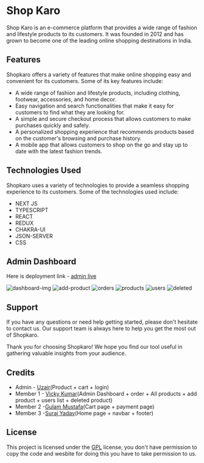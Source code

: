 # Shop Karo
Shop Karo is an e-commerce platform that provides a wide range of fashion and lifestyle products to its customers. It was founded in 2012 and has grown to become one of the leading online shopping destinations in India.

## Features
Shopkaro offers a variety of features that make online shopping easy and convenient for its customers. Some of its key features include:

- A wide range of fashion and lifestyle products, including clothing, footwear, accessories, and home decor.
- Easy navigation and search functionalities that make it easy for customers to find what they are looking for.
- A simple and secure checkout process that allows customers to make purchases quickly and safely.
- A personalized shopping experience that recommends products based on the customer's browsing and purchase history.
- A mobile app that allows customers to shop on the go and stay up to date with the latest fashion trends.

## Technologies Used
Shopkaro uses a variety of technologies to provide a seamless shopping experience to its customers. Some of the technologies used include:

- NEXT JS
- TYPESCRIPT
- REACT
- REDUX
- CHAKRA-UI
- JSON-SERVER
- CSS

 ## Admin Dashboard

Here is deployment link - [admin live](https://shopkaro-admin.vercel.app/dashboard)

![dashboard-img](https://user-images.githubusercontent.com/110033953/221402093-1d700000-f55c-499c-89cf-e5f30d39d838.png)
![add-product](https://user-images.githubusercontent.com/110033953/221402169-110a9792-c95c-40fe-9e4f-343881d2ea93.png)
![orders](https://user-images.githubusercontent.com/110033953/221402184-ffded6af-533f-4588-97fa-a96edd626332.png)
![products](https://user-images.githubusercontent.com/110033953/221402193-322d7af2-0928-4737-be77-9333dca67965.png)
![users](https://user-images.githubusercontent.com/110033953/221402200-635b3ba9-113a-4492-91c5-38c1b3bd3892.png)
![deleted](https://user-images.githubusercontent.com/110033953/221402206-7ae5f28d-834f-44aa-bd9f-af742af62680.png)

## Support
If you have any questions or need help getting started, please don't hesitate to contact us. Our support team is always here to help you get the most out of Shopkaro.

Thank you for choosing Shopkaro! We hope you find our tool useful in gathering valuable insights from your audience.

## Credits
- Admin - [Uzair](https://github.com/uzairshaikh123/uzairshaikh123)(Product + cart + login)
- Member 1 - [Vicky Kumar](https://github.com/vicky-masai)(Admin Dashboard + order + All products + add product + users list + deleted product)
- Member 2 -[Gulam Mustafa](https://github.com/gulam160)(Cart page + payment page)
- Member 3 -[Suraj Yadav](https://surajy001.github.io/)(Home page + navbar + footer)

## License
This project is licensed under the [GPL](https://www.gnu.org/licenses/gpl-3.0.en.html) license, you don't have permission to copy the code and wesbite for doing this you have to take permission to us.

